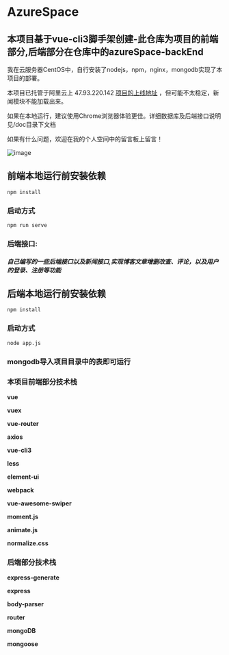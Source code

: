 # AzureSpace

## 本项目基于vue-cli3脚手架创建-此仓库为项目的前端部分,后端部分在仓库中的azureSpace-backEnd

我在云服务器CentOS中，自行安装了nodejs，npm，nginx，mongodb实现了本项目的部署。

本项目已托管于阿里云上 47.93.220.142 [项目的上线地址](47.93.220.142) ，但可能不太稳定，新闻模块不能加载出来。

如果在本地运行，建议使用Chrome浏览器体验更佳。详细数据库及后端接口说明见/doc目录下文档

如果有什么问题，欢迎在我的个人空间中的留言板上留言！

![image](https://github.com/Azure33/azureSpace/blob/master/doc/azurespace.gif)

## 前端本地运行前安装依赖

```
npm install
```

### 启动方式

```
npm run serve
```

### 后端接口: 

#####     自己编写的一些后端接口以及新闻接口,实现博客文章增删改查、评论，以及用户的登录、注册等功能

## 后端本地运行前安装依赖

```
npm install
```

### 启动方式

```
node app.js
```

### mongodb导入项目目录中的表即可运行

### 本项目前端部分技术栈

**vue**

**vuex**

**vue-router** 

**axios**

**vue-cli3**

**less** 

**element-ui**

**webpack**

**vue-awesome-swiper**

**moment.js**

**animate.js**

**normalize.css**

### 后端部分技术栈

**express-generate**

**express** 

**body-parser**

**router**

**mongoDB**

**mongoose**
